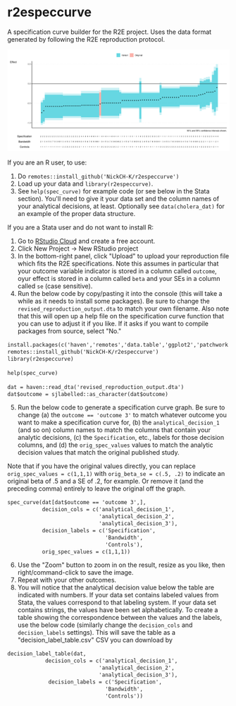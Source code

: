 # r2especcurve
A specification curve builder for the R2E project. Uses the data format generated by following the R2E reproduction protocol.

![Example specification curve](example_speccurve.png)

If you are an R user, to use:

1. Do `remotes::install_github('NickCH-K/r2especcurve')`
2. Load up your data and `library(r2especcurve)`.
3. See `help(spec_curve)` for example code (or see below in the Stata section). You'll need to give it your data set and the column names of your analytical decisions, at least. Optionally see `data(cholera_dat)` for an example of the proper data structure.

If you are a Stata user and do not want to install R:

1. Go to [RStudio Cloud](https://posit.cloud) and create a free account.
2. Click New Project -> New RStudio project
3. In the bottom-right panel, click "Upload" to upload your reproduction file which fits the R2E specifications. Note this assumes in particular that your outcome variable indicator is stored in a column called `outcome`, oyur effect is stored in a column called `beta` and your SEs in a column called `se` (case sensitive).
4. Run the below code by copy/pasting it into the console (this will take a while as it needs to install some packages). Be sure to change the `revised_reproduction_output.dta` to match your own filename. Also note that this will open up a help file on the specification curve function that you can use to adjust it if you like. If it asks if you want to compile packages from source, select "No."

```
install.packages(c('haven','remotes','data.table','ggplot2','patchwork','sjlabelled','vtable'))
remotes::install_github('NickCH-K/r2especcurve')
library(r2especcurve)

help(spec_curve)

dat = haven::read_dta('revised_reproduction_output.dta')
dat$outcome = sjlabelled::as_character(dat$outcome)
```

5. Run the below code to generate a specification curve graph. Be sure to change (a) the `outcome == 'outcome 3'` to match whatever outcome you want to make a specification curve for, (b) the `analytical_decision_1` (and so on) column names to match the columns that contain your analytic decisions, (c) the `Specification`, etc., labels for those decision columns, and (d) the `orig_spec_values` values to match the analytic decision values that match the original published study. 

Note that if you have the original values directly, you can replace `orig_spec_values = c(1,1,1)` with `orig_beta_se = c(.5, .2)` to indicate an original beta of .5 and a SE of .2, for example. Or remove it (and the preceding comma) entirely to leave the original off the graph.

```
spec_curve(dat[dat$outcome == 'outcome 3',],
           decision_cols = c('analytical_decision_1',
                             'analytical_decision_2',
                             'analytical_decision_3'),
           decision_labels = c('Specification',
                               'Bandwidth',
                               'Controls'),
           orig_spec_values = c(1,1,1))
```

6. Use the "Zoom" button to zoom in on the result, resize as you like, then right/command-click to save the image.
7. Repeat with your other outcomes.
8. You will notice that the analytical decision value below the table are indicated with numbers. If your data set contains labeled values from Stata, the values correspond to that labeling system. If your data set contains strings, the values have been set alphabetically. To create a table showing the correspondence between the values and the labels, use the below code (similarly change the `decision_cols` and `decision_labels` settings). This will save the table as a "decision_label_table.csv" CSV you can download by

```
decision_label_table(dat,
			decision_cols = c('analytical_decision_1',
                             'analytical_decision_2',
                             'analytical_decision_3'),
			 decision_labels = c('Specification',
                               'Bandwidth',
                               'Controls'))
```
							 
